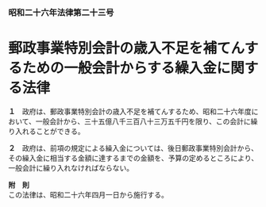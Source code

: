 ### 昭和二十六年法律第二十三号  
# 郵政事業特別会計の歳入不足を補てんするための一般会計からする繰入金に関する法律  
  
**１**　政府は、郵政事業特別会計の歳入不足を補てんするため、昭和二十六年度において、一般会計から、三十五億八千三百八十三万五千円を限り、この会計に繰り入れることができる。  
  
**２**　政府は、前項の規定による繰入金については、後日郵政事業特別会計から、その繰入金に相当する金額に達するまでの金額を、予算の定めるところにより、一般会計に繰り入れなければならない。  
  
**附　則**  
この法律は、昭和二十六年四月一日から施行する。  
  
